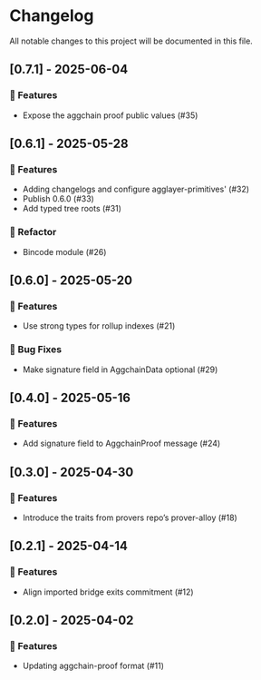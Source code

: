 # Changelog

All notable changes to this project will be documented in this file.

## [0.7.1] - 2025-06-04

### 🚀 Features

- Expose the aggchain proof public values (#35)

## [0.6.1] - 2025-05-28

### 🚀 Features

- Adding changelogs and configure agglayer-primitives' (#32)
- Publish 0.6.0 (#33)
- Add typed tree roots (#31)

### 🚜 Refactor

- Bincode module (#26)

## [0.6.0] - 2025-05-20

### 🚀 Features

- Use strong types for rollup indexes (#21)

### 🐛 Bug Fixes

- Make signature field in AggchainData optional (#29)

## [0.4.0] - 2025-05-16

### 🚀 Features

- Add signature field to AggchainProof message (#24)

## [0.3.0] - 2025-04-30

### 🚀 Features

- Introduce the traits from provers repo’s prover-alloy (#18)

## [0.2.1] - 2025-04-14

### 🚀 Features

- Align imported bridge exits commitment (#12)

## [0.2.0] - 2025-04-02

### 🚀 Features

- Updating aggchain-proof format (#11)


